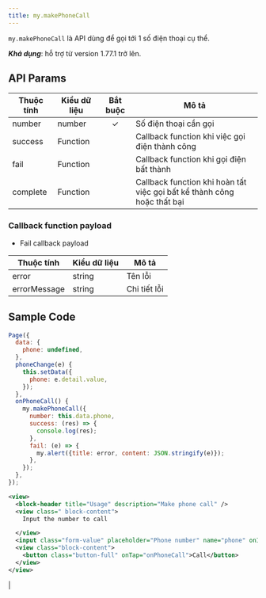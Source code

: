 ```yaml
---
title: my.makePhoneCall
---
```


`my.makePhoneCall` là API dùng để gọi tới 1 số điện thoại cụ thể.

***Khả dụng***: hỗ trợ từ version 1.77.1 trở lên.

## API Params

| Thuộc tính | Kiểu dữ liệu | Bắt buộc | Mô tả                                                                   |
| ---------- | ------------ | :------: | ----------------------------------------------------------------------- |
| number     | number       |    ✓     | Số điện thoại cần gọi                                                   |
| success    | Function     |          | Callback function khi việc gọi điện thành công                          |
| fail       | Function     |          | Callback function khi gọi điện bất thành                                |
| complete   | Function     |          | Callback function khi hoàn tất việc gọi bất kể thành công hoặc thất bại |

### Callback function payload

* Fail callback payload 

| Thuộc tính   | Kiểu dữ liệu | Mô tả        |
| ------------ | ------------ | ------------ |
| error        | string       | Tên lỗi      |
| errorMessage | string       | Chi tiết lỗi |

## Sample Code

```js title=index.js
Page({
  data: {
    phone: undefined,
  },
  phoneChange(e) {
    this.setData({
      phone: e.detail.value,
    });
  },
  onPhoneCall() {
    my.makePhoneCall({
      number: this.data.phone,
      success: (res) => {
        console.log(res);
      },
      fail: (e) => {
        my.alert({title: error, content: JSON.stringify(e)});
      },
    });
  },
});
```

```xml title=index.txml
<view>
  <block-header title="Usage" description="Make phone call" />
  <view class=" block-content">
    Input the number to call

  </view>
  <input class="form-value" placeholder="Phone number" name="phone" onInput="phoneChange"></input>
  <view class="block-content">
    <button class="button-full" onTap="onPhoneCall">Call</button>
  </view>
</view>
```
|
